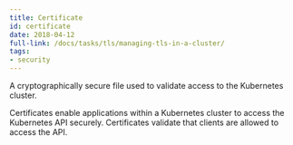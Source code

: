 ```yaml
---
title: Certificate
id: certificate
date: 2018-04-12
full-link: /docs/tasks/tls/managing-tls-in-a-cluster/
tags:
- security 
---
```

 A cryptographically secure file used to validate access to the Kubernetes cluster.

<!--more--> 

Certificates enable applications within a Kubernetes cluster to access the Kubernetes API securely. Certificates validate that clients are allowed to access the API.

